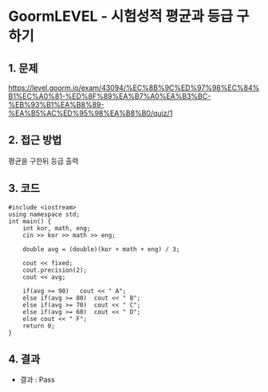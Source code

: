 # GoormLEVEL - 시험성적 평균과 등급 구하기

## 1. 문제  
https://level.goorm.io/exam/43094/%EC%8B%9C%ED%97%98%EC%84%B1%EC%A0%81-%ED%8F%89%EA%B7%A0%EA%B3%BC-%EB%93%B1%EA%B8%89-%EA%B5%AC%ED%95%98%EA%B8%B0/quiz/1
## 2. 접근 방법  
평균을 구한뒤 등급 출력
## 3. 코드  
```
#include <iostream>
using namespace std;
int main() {
	int kor, math, eng;
	cin >> kor >> math >> eng;
	
	double avg = (double)(kor + math + eng) / 3;
	
	cout << fixed;
	cout.precision(2);
	cout << avg;
	
	if(avg >= 90)	cout << " A";
	else if(avg >= 80)	cout << " B";
	else if(avg >= 70)	cout << " C";
	else if(avg >= 60)	cout << " D";
	else cout << " F";
	return 0;
}
```
## 4. 결과
- 결과 : Pass